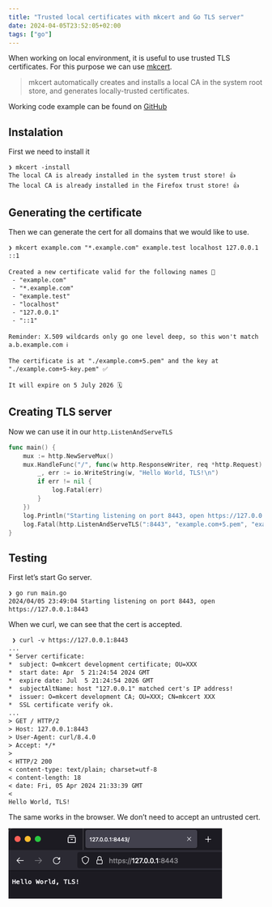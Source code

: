 ```yaml
---
title: "Trusted local certificates with mkcert and Go TLS server"
date: 2024-04-05T23:52:05+02:00
tags: ["go"]
---
```


When working on local environment, it is useful to use trusted TLS certificates. For this purpose we can use [mkcert](https://github.com/FiloSottile/mkcert). 

> mkcert automatically creates and installs a local CA in the system root store, and generates locally-trusted certificates.

Working code example can be found on [GitHub](https://github.com/piotrbelina/code-for-blog/tree/main/mkcert-go-tls)

## Instalation

First we need to install it

```
❯ mkcert -install
The local CA is already installed in the system trust store! 👍
The local CA is already installed in the Firefox trust store! 👍
```

## Generating the certificate

Then we can generate the cert for all domains that we would like to use.

```
❯ mkcert example.com "*.example.com" example.test localhost 127.0.0.1 ::1

Created a new certificate valid for the following names 📜
 - "example.com"
 - "*.example.com"
 - "example.test"
 - "localhost"
 - "127.0.0.1"
 - "::1"

Reminder: X.509 wildcards only go one level deep, so this won't match a.b.example.com ℹ️

The certificate is at "./example.com+5.pem" and the key at "./example.com+5-key.pem" ✅

It will expire on 5 July 2026 🗓
```

## Creating TLS server

Now we can use it in our `http.ListenAndServeTLS`

```go
func main() {
	mux := http.NewServeMux()
	mux.HandleFunc("/", func(w http.ResponseWriter, req *http.Request) {
		_, err := io.WriteString(w, "Hello World, TLS!\n")
		if err != nil {
			log.Fatal(err)
		}
	})
	log.Println("Starting listening on port 8443, open https://127.0.0.1:8443")
	log.Fatal(http.ListenAndServeTLS(":8443", "example.com+5.pem", "example.com+5-key.pem", mux))
}
```

## Testing

First let’s start Go server.

```
❯ go run main.go
2024/04/05 23:49:04 Starting listening on port 8443, open https://127.0.0.1:8443
```

When we curl, we can see that the cert is accepted.

```
 ❯ curl -v https://127.0.0.1:8443
...
* Server certificate:
*  subject: O=mkcert development certificate; OU=XXX
*  start date: Apr  5 21:24:54 2024 GMT
*  expire date: Jul  5 21:24:54 2026 GMT
*  subjectAltName: host "127.0.0.1" matched cert's IP address!
*  issuer: O=mkcert development CA; OU=XXX; CN=mkcert XXX
*  SSL certificate verify ok.
...
> GET / HTTP/2
> Host: 127.0.0.1:8443
> User-Agent: curl/8.4.0
> Accept: */*
>
< HTTP/2 200
< content-type: text/plain; charset=utf-8
< content-length: 18
< date: Fri, 05 Apr 2024 21:33:39 GMT
<
Hello World, TLS!
```

The same works in the browser. We don’t need to accept an untrusted cert.

![mkcert Go TLS trusted local certificate](mkcert-go-tls-trusted-local-cert.png)
